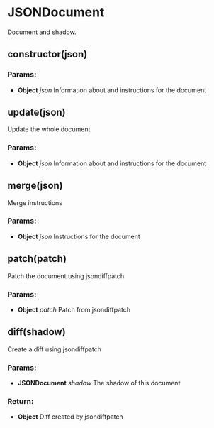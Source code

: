 

<!-- Start src/document.js -->

# JSONDocument

Document and shadow.

## constructor(json)

### Params:

* **Object** *json* Information about and instructions for the document

## update(json)

Update the whole document

### Params:

* **Object** *json* Information about and instructions for the document

## merge(json)

Merge instructions

### Params:

* **Object** *json* Instructions for the document

## patch(patch)

Patch the document using jsondiffpatch

### Params:

* **Object** *patch* Patch from jsondiffpatch

## diff(shadow)

Create a diff using jsondiffpatch

### Params:

* **JSONDocument** *shadow* The shadow of this document

### Return:

* **Object** Diff created by jsondiffpatch

<!-- End src/document.js -->

